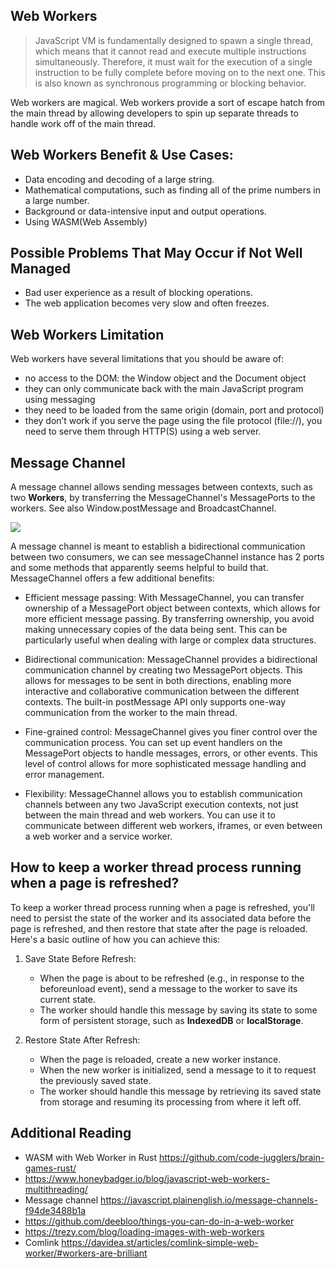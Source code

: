 ## Web Workers
> JavaScript VM is fundamentally designed to spawn a single thread, which means that it cannot read and execute multiple instructions simultaneously. Therefore, it must wait for the execution of a single instruction to be fully complete before moving on to the next one. This is also known as synchronous programming or blocking behavior.

Web workers are magical. Web workers provide a sort of escape hatch from the main thread by allowing developers to spin up separate threads to handle work off of the main thread. 

## Web Workers Benefit & Use Cases:
- Data encoding and decoding of a large string.
- Mathematical computations, such as finding all of the prime numbers in a large number.
- Background or data-intensive input and output operations.
- Using WASM(Web Assembly)

## Possible Problems That May Occur if Not Well Managed
- Bad user experience as a result of blocking operations.
- The web application becomes very slow and often freezes.

## Web Workers Limitation
Web workers have several limitations that you should be aware of:
- no access to the DOM: the Window object and the Document object
- they can only communicate back with the main JavaScript program using messaging
- they need to be loaded from the same origin (domain, port and protocol)
- they don’t work if you serve the page using the file protocol (file://), you need to serve them through HTTP(S) using a web server.

## Message Channel
A message channel allows sending messages between contexts, such as two **Workers**, by transferring the MessageChannel's MessagePorts to the workers. See also Window.postMessage and BroadcastChannel.

![](https://miro.medium.com/v2/resize:fit:640/format:webp/1*V-NJhs2XadtHgR4Gip-TDA.jpeg)

A message channel is meant to establish a bidirectional communication between two consumers, we can see messageChannel instance has 2 ports and some methods that apparently seems helpful to build that. MessageChannel offers a few additional benefits:

- Efficient message passing: With MessageChannel, you can transfer ownership of a MessagePort object between contexts, which allows for more efficient message passing. By transferring ownership, you avoid making unnecessary copies of the data being sent. This can be particularly useful when dealing with large or complex data structures.

- Bidirectional communication: MessageChannel provides a bidirectional communication channel by creating two MessagePort objects. This allows for messages to be sent in both directions, enabling more interactive and collaborative communication between the different contexts. The built-in postMessage API only supports one-way communication from the worker to the main thread.

- Fine-grained control: MessageChannel gives you finer control over the communication process. You can set up event handlers on the MessagePort objects to handle messages, errors, or other events. This level of control allows for more sophisticated message handling and error management.

- Flexibility: MessageChannel allows you to establish communication channels between any two JavaScript execution contexts, not just between the main thread and web workers. You can use it to communicate between different web workers, iframes, or even between a web worker and a service worker.

## How to keep a worker thread process running when a page is refreshed?
To keep a worker thread process running when a page is refreshed, you'll need to persist the state of the worker and its associated data before the page is refreshed, and then restore that state after the page is reloaded. Here's a basic outline of how you can achieve this:

1. Save State Before Refresh:
   - When the page is about to be refreshed (e.g., in response to the beforeunload event), send a message to the worker to save its current state. 
   - The worker should handle this message by saving its state to some form of persistent storage, such as **IndexedDB** or **localStorage**.

2. Restore State After Refresh:
   - When the page is reloaded, create a new worker instance. 
   - When the new worker is initialized, send a message to it to request the previously saved state. 
   - The worker should handle this message by retrieving its saved state from storage and resuming its processing from where it left off.

## Additional Reading
- WASM with Web Worker in Rust https://github.com/code-jugglers/brain-games-rust/
- https://www.honeybadger.io/blog/javascript-web-workers-multithreading/
- Message channel https://javascript.plainenglish.io/message-channels-f94de3488b1a
- https://github.com/deebloo/things-you-can-do-in-a-web-worker
- https://trezy.com/blog/loading-images-with-web-workers
- Comlink https://davidea.st/articles/comlink-simple-web-worker/#workers-are-brilliant
